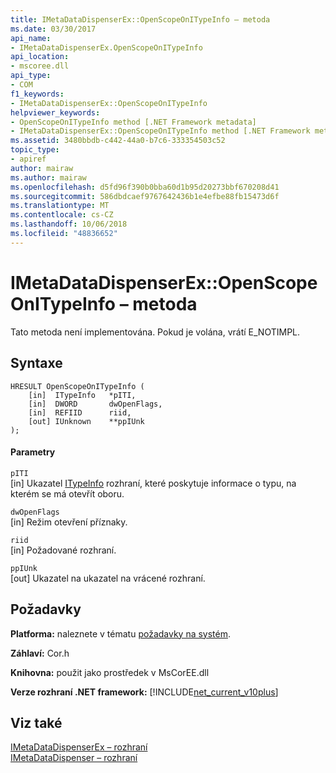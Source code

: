```yaml
---
title: IMetaDataDispenserEx::OpenScopeOnITypeInfo – metoda
ms.date: 03/30/2017
api_name:
- IMetaDataDispenserEx.OpenScopeOnITypeInfo
api_location:
- mscoree.dll
api_type:
- COM
f1_keywords:
- IMetaDataDispenserEx::OpenScopeOnITypeInfo
helpviewer_keywords:
- OpenScopeOnITypeInfo method [.NET Framework metadata]
- IMetaDataDispenserEx::OpenScopeOnITypeInfo method [.NET Framework metadata]
ms.assetid: 3480bbdb-c442-44a0-b7c6-333354503c52
topic_type:
- apiref
author: mairaw
ms.author: mairaw
ms.openlocfilehash: d5fd96f390b0bba60d1b95d20273bbf670208d41
ms.sourcegitcommit: 586dbdcaef9767642436b1e4efbe88fb15473d6f
ms.translationtype: MT
ms.contentlocale: cs-CZ
ms.lasthandoff: 10/06/2018
ms.locfileid: "48836652"
---
```

# <a name="imetadatadispenserexopenscopeonitypeinfo-method"></a>IMetaDataDispenserEx::OpenScopeOnITypeInfo – metoda
Tato metoda není implementována. Pokud je volána, vrátí E_NOTIMPL.  
  
## <a name="syntax"></a>Syntaxe  
  
```  
HRESULT OpenScopeOnITypeInfo (  
    [in]  ITypeInfo   *pITI,  
    [in]  DWORD       dwOpenFlags,  
    [in]  REFIID      riid,  
    [out] IUnknown    **ppIUnk  
);  
```  
  
#### <a name="parameters"></a>Parametry  
 `pITI`  
 [in] Ukazatel [ITypeInfo](https://docs.microsoft.com/previous-versions/windows/desktop/api/oaidl/nn-oaidl-itypeinfo) rozhraní, které poskytuje informace o typu, na kterém se má otevřít oboru.  
  
 `dwOpenFlags`  
 [in] Režim otevření příznaky.  
  
 `riid`  
 [in] Požadované rozhraní.  
  
 `ppIUnk`  
 [out] Ukazatel na ukazatel na vrácené rozhraní.  
  
## <a name="requirements"></a>Požadavky  
 **Platforma:** naleznete v tématu [požadavky na systém](../../../../docs/framework/get-started/system-requirements.md).  
  
 **Záhlaví:** Cor.h  
  
 **Knihovna:** použit jako prostředek v MsCorEE.dll  
  
 **Verze rozhraní .NET framework:** [!INCLUDE[net_current_v10plus](../../../../includes/net-current-v10plus-md.md)]  
  
## <a name="see-also"></a>Viz také  
 [IMetaDataDispenserEx – rozhraní](../../../../docs/framework/unmanaged-api/metadata/imetadatadispenserex-interface.md)  
 [IMetaDataDispenser – rozhraní](../../../../docs/framework/unmanaged-api/metadata/imetadatadispenser-interface.md)
